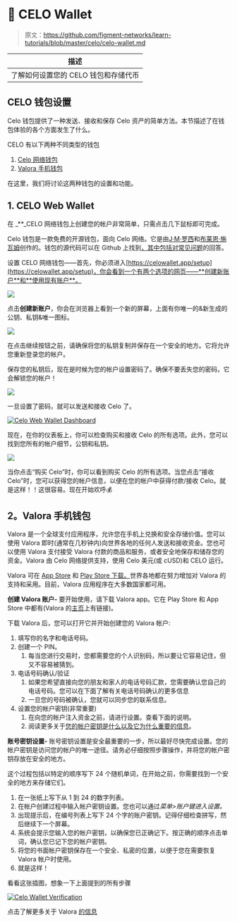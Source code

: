 # 💼 CELO Wallet

> 原文：<https://github.com/figment-networks/learn-tutorials/blob/master/celo/celo-wallet.md>

| 描述 |
| --- |
| 了解如何设置您的 CELO 钱包和存储代币 |

## **CELO 钱包设置**

Celo 钱包提供了一种发送、接收和保存 Celo 资产的简单方法。本节描述了在钱包体验的各个方面发生了什么。

CELO 有以下两种不同类型的钱包

1.  [Celo 网络钱包](https://celowallet.app/)
2.  [Valora 手机钱包](https://valoraapp.com/)

在这里，我们将讨论这两种钱包的设置和功能。

## **1\. CELO Web Wallet**

在 _**_CELO 网络钱包上创建您的帐户非常简单，只需点击几下鼠标即可完成。

Celo 钱包是一款免费的开源钱包，面向 Celo 网络。它是由[J·M·罗西](https://twitter.com/RossyWrote)和[布莱恩·施瓦姆](https://www.linkedin.com/in/brianschwalm/)创作的。钱包的源代码可以在 Github 上找到[，其中包括对](https://github.com/celo-tools/celo-web-wallet)[常见问题](https://github.com/celo-tools/celo-web-wallet/blob/master/FAQ.md)的回答。

设置 CELO 网络钱包——首先，你必须进入[https://celowallet.app/setup](https://celowallet.app/setup)，你会看到一个有两个选项的网页——**创建新账户**和**使用现有账户**。

![](img/7ee089c1c0347350fd314f9e498440c7.png)

点击**创建新账户**，你会在浏览器上看到一个新的屏幕，上面有你唯一的&新生成的公钥、私钥&唯一图标。

![](img/34fa3c1af0ff162acc36530b26b6ac3d.png)

在点击继续按钮之前，请确保将您的私钥复制并保存在一个安全的地方。它将允许您重新登录您的帐户。

保存您的私钥后，现在是时候为您的帐户设置密码了。确保不要丢失您的密码，它会解锁您的帐户！

![](img/bc55add13bb1b88299945f71c8dfc71b.png)

一旦设置了密码，就可以发送和接收 Celo 了。

[![Celo Web Wallet Dashboard](img/bcc991bfcdde489c33ee7ede68627ad4.png)](https://github.com/figment-networks/learn-tutorials/raw/master/assets/image%20%2819%29.png)

现在，在你的仪表板上，你可以检查购买和接收 Celo 的所有选项。此外，您可以找到您所有的帐户细节，公钥和私钥。

![](img/db21838304ca72cdda93954c8d87d3fa.png)

当你点击“购买 Celo”时，你可以看到购买 Celo 的所有选项。当您点击“接收 Celo”时，您可以获得您的帐户信息，以便在您的帐户中获得付款/接收 Celo。就是这样！！这很容易。现在开始欢呼<g-emoji class="g-emoji" alias="moneybag" fallback-src="https://github.githubassets.cimg/icons/emoji/unicode/1f4b0.png">💰</g-emoji>

## **2。Valora 手机钱包**

Valora 是一个全球支付应用程序，允许您在手机上兑换和安全存储价值。您可以使用 Valora 即时(通常在几秒钟内)向世界各地的任何人发送和接收资金。您也可以使用 Valora 支付接受 Valora 付款的商品和服务，或者安全地保存和储存您的资金。Valora 由 Celo 网络提供支持，使用 Celo 美元(或 cUSD)和 CELO 运行。

Valora 可在 [App Store](https://apps.apple.com/app/id1520414263) 和 [Play Store 下载。](https://play.google.com/store/apps/details?id=co.clabs.valora&hl=en_US&gl=US)世界各地都在努力增加对 Valora 的支持和采用。目前，Valora 应用程序在大多数国家都可用。

**创建 Valora 账户-** 要开始使用，请下载 Valora app。它在 Play Store 和 App Store 中都有(Valora 的[主页](https://valoraapp.com/)上有链接)。

下载 Valora 后，您可以打开它并开始创建您的 Valora 帐户:

1.  填写你的名字和电话号码。
2.  创建一个 PIN。
    1.  每当您进行交易时，您都需要您的个人识别码，所以要让它容易记住，但又不容易被猜到。
3.  电话号码确认/验证
    1.  如果您希望直接向您的朋友和家人的电话号码汇款，您需要确认您自己的电话号码。您可以在下面了解有关电话号码确认的更多信息
    2.  一旦您的号码被确认，您就可以同步您的联系信息。
4.  设置您的帐户密钥(非常重要)
    1.  在向您的帐户注入资金之前，请进行设置。查看下面的说明。
    2.  阅读更多关于[您的帐户密钥是什么以及它为什么重要的信息](https://valoraapp.com/support/account-key)。

**账号密钥设置-** 账号密钥设置是安全最重要的一步，所以最好尽快完成设置。您的帐户密钥是访问您的帐户的唯一途径。请务必仔细按照步骤操作，并将您的帐户密钥存放在安全的地方。

这个过程包括以特定的顺序写下 24 个随机单词，在开始之前，你需要找到一个安全的地方来存储它们。

1.  在一张纸上写下从 1 到 24 的数字列表。
2.  在帐户创建过程中输入帐户密钥设置。您也可以通过*菜单>账户键进入设置。*
3.  出现提示后，在编号列表上写下 24 个字的账户密钥。记得仔细检查拼写，然后继续下一个屏幕。
4.  系统会提示您输入您的帐户密钥，以确保您已正确记下。按正确的顺序点击单词，确认您已记下您的帐户密钥。
5.  将您的书面帐户密钥保存在一个安全、私密的位置，以便于您在需要恢复 Valora 帐户时使用。
6.  就是这样！

看看这张插图，想象一下上面提到的所有步骤

[![Celo Wallet Verification](img/c3c425762b65e28b850bc624e3125151.png)](https://github.com/figment-networks/learn-tutorials/raw/master/assets/5.gif)

点击了解更多关于 Valora [的信息](https://valoraapp.com/)